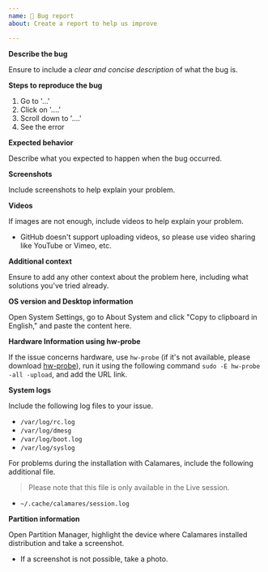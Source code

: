 ```yaml
---
name: 🐞 Bug report
about: Create a report to help us improve

---
```


**Describe the bug**

Ensure to include a _clear and concise description_ of what the bug is. 

**Steps to reproduce the bug**

1. Go to '...'
2. Click on '....'
3. Scroll down to '....'
4. See the error

**Expected behavior**

Describe what you expected to happen when the bug occurred.

**Screenshots**

Include screenshots to help explain your problem.

**Videos**

If images are not enough, include videos to help explain your problem.
 - GitHub doesn't support uploading videos, so please use video sharing like YouTube or Vimeo, etc.

**Additional context**

Ensure to add any other context about the problem here, including what solutions you've tried already.

**OS version and Desktop information**

Open System Settings, go to About System and click "Copy to clipboard in English," and paste the content here.

**Hardware Information using hw-probe**

If the issue concerns hardware, use `hw-probe` (if it's not available, please download [hw-probe](https://linux-hardware.org/?view=howto)), run it using the following command `sudo -E hw-probe -all -upload`, and add the URL link.

**System logs**

Include the following log files to your issue.

- `/var/log/rc.log`
- `/var/log/dmesg`
- `/var/log/boot.log`
- `/var/log/syslog`

For problems during the installation with Calamares, include the following additional file. 

> Please note that this file is only available in the Live session.

- `~/.cache/calamares/session.log`

**Partition information**

Open Partition Manager, highlight the device where Calamares installed distribution and take a screenshot.

- If a screenshot is not possible, take a photo.
